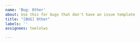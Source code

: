 ```yaml
---
name: 'Bug: Other'
about: Use this for bugs that don't have an issue template
title: "[BUG] Other"
labels: ''
assignees: teelolws

---
```


